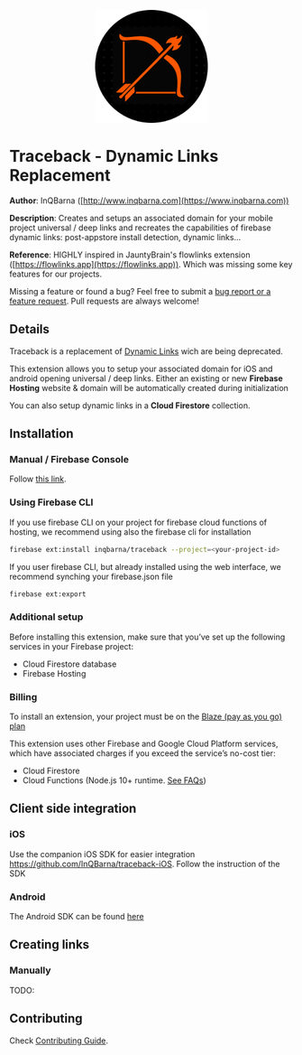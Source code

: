 <p align="center">
  <picture>
    <img width="200px" src="https://raw.githubusercontent.com/InQBarna/firebase-traceback-extension/refs/heads/main/icon.png" alt="Project icon">
  </picture>
</p>

# Traceback - Dynamic Links Replacement

**Author**: InQBarna ([http://www.inqbarna.com](https://www.inqbarna.com))

**Description**: Creates and setups an associated domain for your mobile project universal / deep links and recreates the capabilities of firebase dynamic links: post-appstore install detection, dynamic links...

**Reference**: HIGHLY inspired in JauntyBrain's flowlinks extension ([https://flowlinks.app](https://flowlinks.app)). Which was missing some key features for our projects.

Missing a feature or found a bug? Feel free to submit a [bug report or a feature request](https://github.com/InQBarna/firebase-traceback-extension/issues). Pull requests are always welcome!

## Details

Traceback is a replacement of [Dynamic Links](https://firebase.google.com/support/dynamic-links-faq) wich are being deprecated.

This extension allows you to setup your associated domain for iOS and android opening universal / deep links.
Either an existing or new **Firebase Hosting** website & domain will be automatically created during initialization

You can also setup dynamic links in a **Cloud Firestore** collection.

## Installation

### Manual / Firebase Console

Follow [this link](https://console.firebase.google.com/project/_/extensions/install?ref=inqbarna/traceback@0.1.1-beta.0).

### Using Firebase CLI

If you use firebase CLI on your project for firebase cloud functions of hosting, we recommend using also the firebase cli for installation

```bash
firebase ext:install inqbarna/traceback --project=<your-project-id>
```

If you user firebase CLI, but already installed using the web interface, we recommend synching your firebase.json file

```bash
firebase ext:export
```

### Additional setup

Before installing this extension, make sure that you’ve set up the following services in your Firebase project:

- Cloud Firestore database
- Firebase Hosting

### Billing

To install an extension, your project must be on the [Blaze (pay as you go) plan](https://firebase.google.com/pricing)

This extension uses other Firebase and Google Cloud Platform services, which have associated charges if you exceed the service’s no-cost tier:

- Cloud Firestore
- Cloud Functions (Node.js 10+ runtime. [See FAQs](https://firebase.google.com/support/faq#extensions-pricing))

## Client side integration

### iOS

Use the companion iOS SDK for easier integration https://github.com/InQBarna/traceback-iOS. Follow the instruction of the SDK

### Android

The Android SDK can be found [here](https://github.com/InQBarna/traceback-android)

## Creating links

### Manually

TODO:

## Contributing

Check [Contributing Guide](CONTRIBUTING.md).
